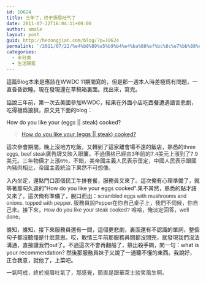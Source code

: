 ```yaml
---
id: 10624
title: 三年了，终于扬眉吐气了
date: 2011-07-22T16:04:11+00:00
author: omale
layout: post
guid: http://hezongjian.com/blog/?p=10624
permalink: '/2011/07/22/%e4%b8%89%e5%b9%b4%e4%ba%86%ef%bc%8c%e7%bb%88%e4%ba%8e%e6%89%ac%e7%9c%89%e5%90%90%e6%b0%94%e4%ba%86/'
categories:
  - 未分类
  - 生活随笔
---
```

這篇Blog本來是應該在WWDC 11期間寫的，但是那一週本人時差極爲有問題，一直昏昏欲睡。現在發現還在草稿箱裏面。找出來，寫完。

話說三年前，第一次去美國參加WWDC，結果在外面小店吃西餐遭遇語言悲劇，吃得極爲狼狽，原文見下面的blog：

How do you like your (eggs || steak) cooked?

<blockquote data-secret="6yHR54GJxi" class="wp-embedded-content">
  <p>
    <a href="http://localhost/hezongjian/2008/06/15/how-do-you-like-your-eggs-steak-cooked/">How do you like your (eggs &#124;&#124; steak) cooked?</a>
  </p>
</blockquote>



這次參會期間，晚上沒地方吃飯，又轉到了這家離會場不遠的飯店，熟悉的<span class="Apple-style-span" style="color: rgb(51, 51, 51); font-family: 'Lucida Grande', Verdana, Helvetica, Arial, Geneva, sans-serif; line-height: 18px; ">three eggs, beef steak廣告牌又映入眼簾，不過價格已經由3年前的7.4美元上漲到了7.9美元。三年物價才上漲6%，不錯，美帝國主義人民表示蛋定，中國人民表示跟國內豬肉相比，帝國主義統治下果然不可想像。</span>

入內坐定，還點門口那個民工牛排套餐，服務員又來了。這次俺有心理準備了，就等著那句久違的"How do you like your eggs cooked".果不其然，熟悉的點才語又來了。這次俺有準備了，脫口而出：<span class="Apple-style-span" style="color: rgb(51, 51, 51); font-family: 'Lucida Grande', Verdana, Helvetica, Arial, Geneva, sans-serif; line-height: 18px; ">scrambled eggs with mushrooms and onions, topped with pepper. 服務員說Pepper在你自己桌子上，我們不伺候，你自己來。接下來，How do you like your steak cooked? 哈哈，俺淡定回答，well done。</span>

誰知，誰知，接下來服務員還有一問，這個更悲劇，裏面還有不認識的單詞，整個句子都沒聽懂是什麽意思。哎，敢情三年前那服務員問都沒問完，就發現我們沒法溝通，直接讓我們out了。不過這次不會再翻船了，祭出殺手鐧，問一句：what is your recommendation? 然後那服務員妹子又說了一通聽不懂的東西。我說好，正合我意，就他了，上菜吧。

<span class="Apple-style-span" style="color: rgb(51, 51, 51); font-family: 'Lucida Grande', Verdana, Helvetica, Arial, Geneva, sans-serif; line-height: 18px; ">一氣呵成，終於揚眉吐氣了，那感覺，簡直是跟華萊士談笑風生啊。</span>